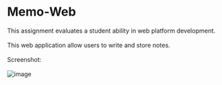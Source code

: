 # Memo-Web

This assignment evaluates a student ability in web platform development.
<br><br>
This web application allow users to write and store notes.
<br><br>
Screenshot:<br><br>
![image](https://user-images.githubusercontent.com/69177804/147640910-c1b4119d-b503-49ce-acd2-c938ab2460c6.png)

